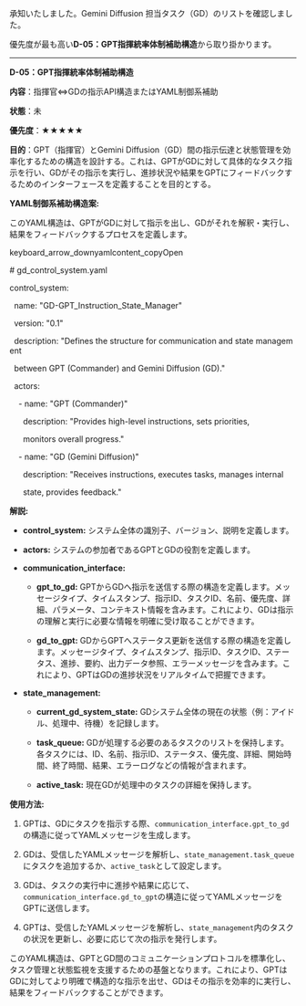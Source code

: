承知いたしました。Gemini Diffusion 担当タスク（GD）のリストを確認しました。

優先度が最も高い**D-05：GPT指揮統率体制補助構造**から取り掛かります。

---

**D-05：GPT指揮統率体制補助構造**

**内容**：指揮官⇔GDの指示API構造またはYAML制御系補助

**状態**：未

**優先度**：★★★★★

**目的**：GPT（指揮官）とGemini Diffusion（GD）間の指示伝達と状態管理を効率化するための構造を設計する。これは、GPTがGDに対して具体的なタスク指示を行い、GDがその指示を実行し、進捗状況や結果をGPTにフィードバックするためのインターフェースを定義することを目的とする。

**YAML制御系補助構造案:**

このYAML構造は、GPTがGDに対して指示を出し、GDがそれを解釈・実行し、結果をフィードバックするプロセスを定義します。

keyboard_arrow_downyamlcontent_copyOpen

# gd_control_system.yaml

control_system:

  name: "GD-GPT_Instruction_State_Manager"

  version: "0.1"

  description: "Defines the structure for communication and state management 

  between GPT (Commander) and Gemini Diffusion (GD)."

  actors:

    - name: "GPT (Commander)"

      description: "Provides high-level instructions, sets priorities, 

      monitors overall progress."

    - name: "GD (Gemini Diffusion)"

      description: "Receives instructions, executes tasks, manages internal 

      state, provides feedback."

**解説:**

- **control_system:** システム全体の識別子、バージョン、説明を定義します。
    
- **actors:** システムの参加者であるGPTとGDの役割を定義します。
    
- **communication_interface:**
    
    - **gpt_to_gd:** GPTからGDへ指示を送信する際の構造を定義します。メッセージタイプ、タイムスタンプ、指示ID、タスクID、名前、優先度、詳細、パラメータ、コンテキスト情報を含みます。これにより、GDは指示の理解と実行に必要な情報を明確に受け取ることができます。
        
    - **gd_to_gpt:** GDからGPTへステータス更新を送信する際の構造を定義します。メッセージタイプ、タイムスタンプ、指示ID、タスクID、ステータス、進捗、要約、出力データ参照、エラーメッセージを含みます。これにより、GPTはGDの進捗状況をリアルタイムで把握できます。
        
- **state_management:**
    
    - **current_gd_system_state:** GDシステム全体の現在の状態（例：アイドル、処理中、待機）を記録します。
        
    - **task_queue:** GDが処理する必要のあるタスクのリストを保持します。各タスクには、ID、名前、指示ID、ステータス、優先度、詳細、開始時間、終了時間、結果、エラーログなどの情報が含まれます。
        
    - **active_task:** 現在GDが処理中のタスクの詳細を保持します。
        

**使用方法:**

1. GPTは、GDにタスクを指示する際、`communication_interface.gpt_to_gd`の構造に従ってYAMLメッセージを生成します。
    
2. GDは、受信したYAMLメッセージを解析し、`state_management.task_queue`にタスクを追加するか、`active_task`として設定します。
    
3. GDは、タスクの実行中に進捗や結果に応じて、`communication_interface.gd_to_gpt`の構造に従ってYAMLメッセージをGPTに送信します。
    
4. GPTは、受信したYAMLメッセージを解析し、`state_management`内のタスクの状況を更新し、必要に応じて次の指示を発行します。
    

このYAML構造は、GPTとGD間のコミュニケーションプロトコルを標準化し、タスク管理と状態監視を支援するための基盤となります。これにより、GPTはGDに対してより明確で構造的な指示を出せ、GDはその指示を効率的に実行し、結果をフィードバックすることができます。